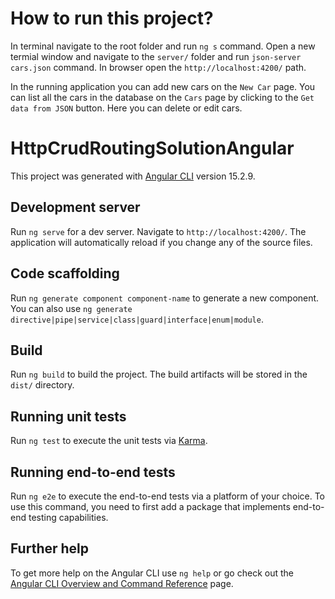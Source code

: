 # How to run this project?

In terminal navigate to the root folder and run `ng s` command. Open a new termial window and navigate to the `server/` folder and run `json-server cars.json` command. In browser open the `http://localhost:4200/` path.

In the running application you can add new cars on the `New Car` page. You can list all the cars in the database on the `Cars` page by clicking to the `Get data from JSON` button. Here you can delete or edit cars.

# HttpCrudRoutingSolutionAngular

This project was generated with [Angular CLI](https://github.com/angular/angular-cli) version 15.2.9.

## Development server

Run `ng serve` for a dev server. Navigate to `http://localhost:4200/`. The application will automatically reload if you change any of the source files.

## Code scaffolding

Run `ng generate component component-name` to generate a new component. You can also use `ng generate directive|pipe|service|class|guard|interface|enum|module`.

## Build

Run `ng build` to build the project. The build artifacts will be stored in the `dist/` directory.

## Running unit tests

Run `ng test` to execute the unit tests via [Karma](https://karma-runner.github.io).

## Running end-to-end tests

Run `ng e2e` to execute the end-to-end tests via a platform of your choice. To use this command, you need to first add a package that implements end-to-end testing capabilities.

## Further help

To get more help on the Angular CLI use `ng help` or go check out the [Angular CLI Overview and Command Reference](https://angular.io/cli) page.
